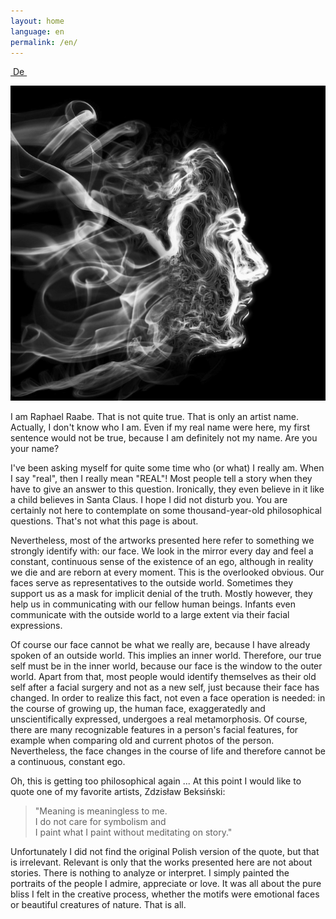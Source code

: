 ```yaml
---
layout: home
language: en
permalink: /en/
---
```


<a class="site-language-change" href="/">&nbsp;De&nbsp;</a>

![Maske](/img/profil.jpg#circularProfile)

I am Raphael Raabe. That is not quite true. That is only an artist name. Actually, I don't know who I am. Even if my real name were here, my first sentence would not be true, because I am definitely not my name. Are you your name?

I've been asking myself for quite some time who (or what) I really am. When I say "real", then I really mean "REAL"! Most people tell a story when they have to give an answer to this question. Ironically, they even believe in it like a child believes in Santa Claus. I hope I did not disturb you. You are certainly not here to contemplate on some thousand-year-old philosophical questions. That's not what this page is about.

Nevertheless, most of the artworks presented here refer to something we strongly identify with: our face. We look in the mirror every day and feel a constant, continuous sense of the existence of an ego, although in reality we die and are reborn at every moment. This is the overlooked obvious. Our faces serve as representatives to the outside world. Sometimes they support us as a mask for implicit denial of the truth. Mostly however, they help us in communicating with our fellow human beings. Infants even communicate with the outside world to a large extent via their facial expressions.

Of course our face cannot be what we really are, because I have already spoken of an outside world. This implies an inner world. Therefore, our true self must be in the inner world, because our face is the window to the outer world. Apart from that, most people would identify themselves as their old self after a facial surgery and not as a new self, just because their face has changed. In order to realize this fact, not even a face operation is needed: in the course of growing up, the human face, exaggeratedly and unscientifically expressed, undergoes a real metamorphosis. Of course, there are many recognizable features in a person's facial features, for example when comparing old and current photos of the person. Nevertheless, the face changes in the course of life and therefore cannot be a continuous, constant ego.

Oh, this is getting too philosophical again ... At this point I would like to quote one of my favorite artists, Zdzisław Beksiński:

> "Meaning is meaningless to me.  
> I do not care for symbolism and  
> I paint what I paint without meditating on story."

Unfortunately I did not find the original Polish version of the quote, but that is irrelevant. Relevant is only that the works presented here are not about stories. There is nothing to analyze or interpret. I simply painted the portraits of the people I admire, appreciate or love. It was all about the pure bliss I felt in the creative process, whether the motifs were emotional faces or beautiful creatures of nature. That is all.